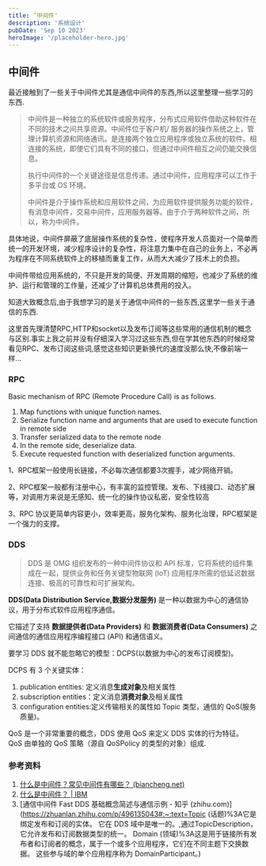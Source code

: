 ```yaml
---
title: ’中间件'
description: '系统设计'
pubDate: 'Sep 10 2023'
heroImage: '/placeholder-hero.jpg'
---
```


## 中间件
最近接触到了一些关于中间件尤其是通信中间件的东西,所以这里整理一些学习的东西.

>中间件是一种独立的系统软件或服务程序，分布式应用软件借助这种软件在不同的技术之间共享资源。中间件位于客户机/ 服务器的操作系统之上，管理计算机资源和网络通讯。是连接两个独立应用程序或独立系统的软件。相连接的系统，即使它们具有不同的接口，但通过中间件相互之间仍能交换信息。
>
>执行中间件的一个关键途径是信息传递。通过中间件，应用程序可以工作于多平台或 OS 环境。
>
>中间件是介于操作系统和应用软件之间，为应用软件提供服务功能的软件，有消息中间件，交易中间件，应用服务器等。由于介于两种软件之间，所以，称为中间件。

具体地说，中间件屏蔽了底层操作系统的复杂性，使程序开发人员面对一个简单而统一的开发环境，减少程序设计的复杂性，将注意力集中在自己的业务上，不必再为程序在不同系统软件上的移植而重复工作，从而大大减少了技术上的负担。

中间件带给应用系统的，不只是开发的简便、开发周期的缩短，也减少了系统的维护、运行和管理的工作量，还减少了计算机总体费用的投入。

知道大致概念后,由于我想学习的是关于通信中间件的一些东西,这里学一些关于通信的东西.

这里首先理清楚RPC,HTTP和socket以及发布订阅等这些常用的通信机制的概念与区别.事实上我之前并没有仔细深入学习过这些东西,但在学其他东西的时候经常看见RPC、发布订阅这些词,感觉这些知识更新换代的速度没那么快,不像前端一样...

### RPC

Basic mechanism of RPC (Remote Procedure Call) is as follows.

1. Map functions with unique function names.
2. Serialize function name and arguments that are used to execute function in remote side
3. Transfer serialized data to the remote node
4. In the remote side, deserialize data.
5. Execute requested function with deserialized function arguments.

1、RPC框架一般使用长链接，不必每次通信都要3次握手，减少网络开销。

2、RPC框架一般都有注册中心，有丰富的监控管理。发布、下线接口、动态扩展等，对调用方来说是无感知、统一化的操作协议私密，安全性较高

3、RPC 协议更简单内容更小，效率更高，服务化架构、服务化治理，RPC框架是一个强力的支撑。



### DDS

>DDS 是 OMG 组织发布的一种中间件协议和 API 标准，它将系统的组件集成在一起，提供业务和任务关键型物联网 (IoT) 应用程序所需的低延迟数据连接、极高的可靠性和可扩展架构。

**DDS(Data Distribution Service,数据分发服务)** 是一种以数据为中心的通信协议，用于分布式软件应用程序通信。

它描述了支持 **数据提供者(Data Providers)** 和 **数据消费者(Data Consumers)** 之间通信的通信应用程序编程接口 (API) 和通信语义。

要学习 DDS 就不能忽略它的模型：DCPS(以数据为中心的发布订阅模型)。

DCPS 有 3 个关键实体：

1. publication entities: 定义消息**生成对象**及相关属性
2. subscription entities：定义消息**消费对象**及相关属性
3. configuration entities:定义传输相关的属性如 Topic 类型，通信的 QoS(服务质量)。

QoS 是一个非常重要的概念，DDS 使用 QoS 来定义 DDS 实体的行为特征。 QoS 由单独的 QoS 策略（源自 QoSPolicy 的类型的对象）组成.

### 参考资料

1. [什么是中间件？常见中间件有哪些？ (biancheng.net)](http://c.biancheng.net/view/3860.html)
2. [什么是中间件？ | IBM](https://www.ibm.com/cn-zh/topics/middleware)
3. [通信中间件 Fast DDS 基础概念简述与通信示例 - 知乎 (zhihu.com)](https://zhuanlan.zhihu.com/p/496135043#:~:text=Topic (话题)%3A它是绑定发布和订阅的实体。 它在 DDS 域中是唯一的。,通过TopicDescription，它允许发布和订阅数据类型的统一。 Domain (领域)%3A这是用于链接所有发布者和订阅者的概念，属于一个或多个应用程序，它们在不同主题下交换数据。 这些参与域的单个应用程序称为 DomainParticipant。)


